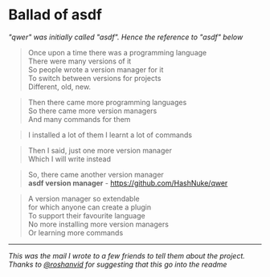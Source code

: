 # Ballad of asdf

*"qwer" was initially called "asdf". Hence the reference to "asdf" below*

> Once upon a time there was a programming language  
There were many versions of it  
So people wrote a version manager for it  
To switch between versions for projects  
Different, old, new.  

> Then there came more programming languages  
So there came more version managers  
And many commands for them  

> I installed a lot of them
I learnt a lot of commands  

> Then I said, just one more version manager  
Which I will write instead  

> So, there came another version manager  
**asdf version manager** - <https://github.com/HashNuke/qwer>  

> A version manager so extendable  
for which anyone can create a plugin  
To support their favourite language  
No more installing more version managers  
Or learning more commands

---

*This was the mail I wrote to a few friends to tell them about the project. Thanks to [@roshanvid](http://twitter.com/roshanvid) for suggesting that this go into the readme*
